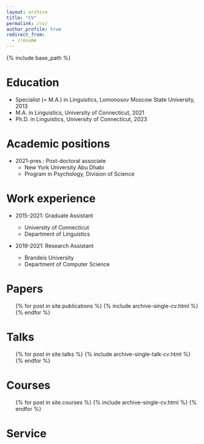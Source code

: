 ```yaml
---
layout: archive
title: "CV"
permalink: /cv/
author_profile: true
redirect_from:
  - /resume
---
```


{% include base_path %}

Education
======
* Specialist (= M.A.) in Linguistics, Lomonosov Moscow State University, 2013
* M.A. in Linguistics, University of Connecticut, 2021
* Ph.D. in Linguistics, University of Connecticut, 2023 

Academic positions
======
* 2021-pres.: Post-doctoral associate
  * New York University Abu Dhabi
  * Program in Psychology, Division of Science

Work experience
======
* 2015-2021: Graduate Assistant
  * University of Connecticut
  * Department of Linguistics

* 2019-2021: Research Assistant
  * Brandeis University
  * Department of Computer Science


Papers
======
  <ul>{% for post in site.publications %}
    {% include archive-single-cv.html %}
  {% endfor %}</ul>
  
Talks
======
  <ul>{% for post in site.talks %}
    {% include archive-single-talk-cv.html %}
  {% endfor %}</ul>
  
Courses
======
  <ul>{% for post in site.courses %}
    {% include archive-single-cv.html %}
  {% endfor %}</ul>
  
Service
======

